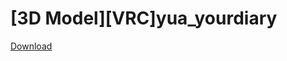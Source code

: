 # [3D Model][VRC]yua_yourdiary

[Download](https://github.com/SilverWei/yua_yourdiary_3dModel_VRC/releases/)
